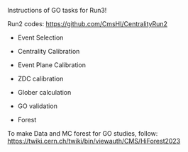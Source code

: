 Instructions of GO tasks for Run3!

Run2 codes: https://github.com/CmsHI/CentralityRun2

* Event Selection

* Centrality Calibration

* Event Plane Calibration

* ZDC calibration

* Glober calculation

* GO validation

* Forest

To make Data and MC forest for GO studies, follow: https://twiki.cern.ch/twiki/bin/viewauth/CMS/HiForest2023
